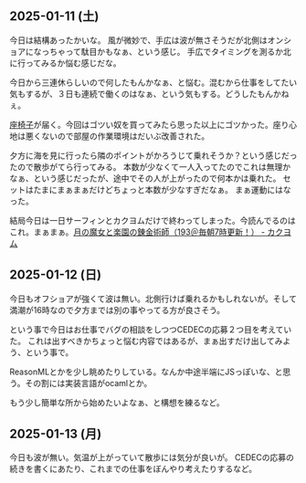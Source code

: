 ## 2025-01-11 (土)

今日は結構あったかいな。
風が微妙で、手広は波が無さそうだが北側はオンショアになっちゃって駄目かもなぁ、という感じ。
手広でタイミングを測るか北に行ってみるか悩む感じだな。

今日から三連休らしいので何したもんかなぁ、と悩む。混むから仕事をしてたい気もするが、３日も連続で働くのはなぁ、という気もする。どうしたもんかねぇ。

[座椅子](%E5%BA%A7%E6%A4%85%E5%AD%90)が届く。今回はゴツい奴を買ってみたら思った以上にゴツかった。座り心地は悪くないので部屋の作業環境はだいぶ改善された。

夕方に海を見に行ったら隣のポイントがかろうじて乗れそうか？という感じだったので散歩がてら行ってみる。
本数が少なくて一人入ってたのでこれは無理かなぁ、という感じだったが、途中でその人が上がったので何本かは乗れた。
セットはたまにまぁまぁだけどちょっと本数が少なすぎだなぁ。
まぁ運動にはなった。

結局今日は一日サーフィンとカクヨムだけで終わってしまった。今読んでるのはこれ。まぁまぁ。[月の魔女と楽園の錬金術師（193＠毎朝7時更新！） - カクヨム](https://kakuyomu.jp/works/16817330664974922093)

## 2025-01-12 (日)

今日もオフショアが強くて波は無い。北側行けば乗れるかもしれないが。そして満潮が16時なので夕方までは別の事やってる方が良さそう。

という事で今日はお仕事でバグの相談をしつつCEDECの応募２つ目を考えていた。
これは出すべきかちょっと悩む内容ではあるが、まぁ出すだけ出してみよう、という事で。

ReasonMLとかを少し眺めたりしている。なんか中途半端にJSっぽいな、と思う。その割には実装言語がocamlとか。

もう少し簡単な所から始めたいよなぁ、と構想を練るなど。

## 2025-01-13 (月)

今日も波が無い。気温が上がっていて散歩には気分が良いが。
CEDECの応募の続きを書くにあたり、これまでの仕事をぼんやり考えたりするなど。